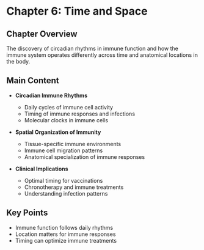 # Chapter 6: Time and Space

## Chapter Overview
The discovery of circadian rhythms in immune function and how the immune system operates differently across time and anatomical locations in the body.

## Main Content
- **Circadian Immune Rhythms**
  - Daily cycles of immune cell activity
  - Timing of immune responses and infections
  - Molecular clocks in immune cells

- **Spatial Organization of Immunity**
  - Tissue-specific immune environments
  - Immune cell migration patterns
  - Anatomical specialization of immune responses

- **Clinical Implications**
  - Optimal timing for vaccinations
  - Chronotherapy and immune treatments
  - Understanding infection patterns

## Key Points
- Immune function follows daily rhythms
- Location matters for immune responses
- Timing can optimize immune treatments